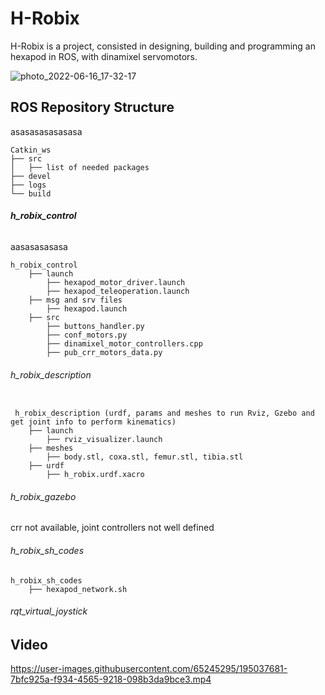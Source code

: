# H-Robix

H-Robix is a project, consisted in designing, building and programming an hexapod in ROS, with dinamixel servomotors.



![photo_2022-06-16_17-32-17](https://user-images.githubusercontent.com/65245295/195049259-039b3ba3-06bd-4a9c-95d8-c9cb65a84974.png)


## ROS Repository Structure

asasasasasasasa

```
Catkin_ws
├── src
│   ├── list of needed packages
├── devel
├── logs
└── build
```

###### **h_robix_control**


aasasasasasa

```
h_robix_control
    ├── launch
        ├── hexapod_motor_driver.launch
        ├── hexapod_teleoperation.launch
    ├── msg and srv files 
        ├── hexapod.launch
    ├── src
        ├── buttons_handler.py
        ├── conf_motors.py
        ├── dinamixel_motor_controllers.cpp
        ├── pub_crr_motors_data.py
```

###### h_robix_description

```

 h_robix_description (urdf, params and meshes to run Rviz, Gzebo and get joint info to perform kinematics)
    ├── launch 
        ├── rviz_visualizer.launch
    ├── meshes 
        ├── body.stl, coxa.stl, femur.stl, tibia.stl
    ├── urdf 
        ├── h_robix.urdf.xacro

```

###### h_robix_gazebo

crr not available, joint controllers not well defined


###### h_robix_sh_codes

```
h_robix_sh_codes
    ├── hexapod_network.sh
```

###### rqt_virtual_joystick



## Video
https://user-images.githubusercontent.com/65245295/195037681-7bfc925a-f934-4565-9218-098b3da9bce3.mp4


